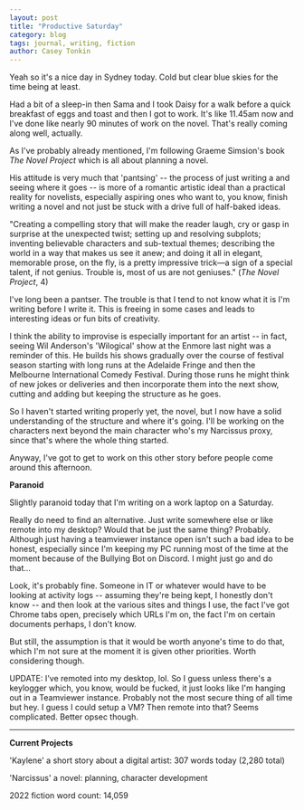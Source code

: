 ```yaml
---
layout: post
title: "Productive Saturday"
category: blog
tags: journal, writing, fiction
author: Casey Tonkin
---
```


Yeah so it's a nice day in Sydney today. Cold but clear blue skies for the time being at least. 

Had a bit of a sleep-in then Sama and I took Daisy for a walk before a quick breakfast of eggs and toast and then I got to work. It's like 11.45am now and I've done like 
nearly 90 minutes of work on the novel. That's really coming along well, actually. 

As I've probably already mentioned, I'm following Graeme Simsion's book <i>The Novel Project</i> which is all about planning a novel.

His attitude is very much that 'pantsing' -- the process of just writing a and seeing where it goes -- is more of a romantic artistic ideal than a practical reality for 
novelists, especially aspiring ones who want to, you know, finish writing a novel and not just be stuck with a drive full of half-baked ideas.

"Creating a compelling story that will make the reader laugh, cry or gasp in surprise at the unexpected twist; setting up and resolving subplots; inventing believable
characters and sub-textual themes; describing the world in a way that makes us see it anew; and doing it all in elegant, memorable prose, on the fly, is a pretty impressive 
trick&mdash;a sign of a special talent, if not genius. Trouble is, most of us are not geniuses." (<i>The Novel Project</i>, 4)

I've long been a pantser. The trouble is that I tend to not know what it is I'm writing before I write it. This is freeing in some cases and leads to interesting ideas
or fun bits of creativity. 

I think the ability to improvise is especially important for an artist -- in fact, seeing Wil Anderson's 'Wilogical' show at the Enmore last night was a reminder of this. 
He builds his shows gradually over the course of festival season starting with long runs at the Adelaide Fringe and then the Melbourne International Comedy Festival. 
During those runs he might think of new jokes or deliveries and then incorporate them into the next show, cutting and adding but keeping the structure as he goes.

So I haven't started writing properly yet, the novel, but I now have a solid understanding of the structure and where it's going. I'll be working on the characters next 
beyond the main character who's my Narcissus proxy, since that's where the whole thing started.

Anyway, I've got to get to work on this other story before people come around this afternoon.


<strong>Paranoid</strong>

Slightly paranoid today that I'm writing on a work laptop on a Saturday. 

Really do need to find an alternative. Just write somewhere else or like remote into my desktop? 
Would that be just the same thing? Probably. Although just having a teamviewer instance open isn't such a bad idea to be honest, especially since I'm keeping my PC
running most of the time at the moment because of the Bullying Bot on Discord. I might just go and do that...

Look, it's probably fine. Someone in IT or whatever would have to be looking at activity logs -- assuming they're being kept, I honestly don't know -- and then look at 
the various sites and things I use, the fact I've got Chrome tabs open, precisely which URLs I'm on, the fact I'm on certain documents perhaps, I don't know.

But still, the assumption is that it would be worth anyone's time to do that, which I'm not sure at the moment it is given other priorities. Worth considering though.

UPDATE: I've remoted into my desktop, lol. So I guess unless there's a keylogger which, you know, would be fucked, it just looks like I'm hanging out in a Teamviewer instance. Probably not the most secure thing of all time but hey. I guess I could setup a VM? Then remote into that? Seems complicated. Better opsec though.

__________
<strong>Current Projects</strong>

'Kaylene' a short story about a digital artist: 307 words today (2,280 total)

'Narcissus' a novel: planning, character development

2022 fiction word count: 14,059

